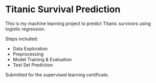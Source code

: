 # Titanic Survival Prediction

This is my machine learning project to predict Titanic survivors using logistic regression.

Steps included:
- Data Exploration
- Preprocessing
- Model Training & Evaluation
- Test Set Prediction

Submitted for the supervised learning certificate.
